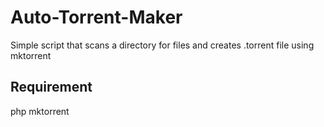 # Auto-Torrent-Maker
Simple script that scans a directory for files and creates .torrent file using mktorrent


## Requirement
php
mktorrent
